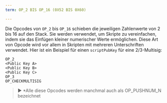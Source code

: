```yaml
---
term: OP_2 BIS OP_16 (0X52 BIS 0X60)

---
```

Die Opcodes von `OP_2` bis `OP_16` schieben die jeweiligen Zahlenwerte von 2 bis 16 auf den Stack. Sie werden verwendet, um Skripte zu vereinfachen, indem sie das Einfügen kleiner numerischer Werte ermöglichen. Diese Art von Opcode wird vor allem in Skripten mit mehreren Unterschriften verwendet. Hier ist ein Beispiel für einen `scriptPubKey` für eine 2/3-Multisig:

```text
OP_2
<Public Key A>
<Public Key B>
<Public Key C>
OP_3
OP_CHECKMULTISIG
```

> ► *Alle diese Opcodes werden manchmal auch als OP_PUSHNUM_N bezeichnet